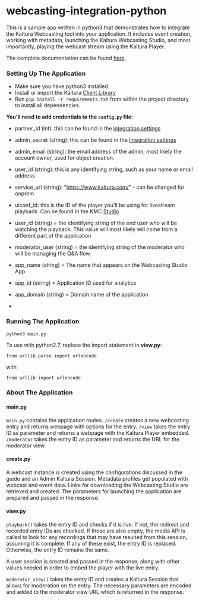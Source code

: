 # webcasting-integration-python

This is a sample app written in python3 that demonstrates how to integrate the Kaltura Webcasting tool into your application. It includes event creation, working with metadata, launching the Kaltura Webcasting Studio, and most importantly, playing the webcast stream using the Kaltura Player. 

The complete documentation can be found [here](https://github.com/kaltura-vpaas/webcasting-integration).

### Setting Up The Application 

- Make sure you have python3 installed. 
- Install or import the Kaltura [Client Library](https://developer.kaltura.com/api-docs/Client_Libraries)
- Run `pip install -r requirements.txt` from within the project directory to install all dependencies. 

**You'll need to add credentials to the `config.py` file:**

- partner_id (int): this can be found in the [integration settings](https://kmc.kaltura.com/index.php/kmcng/login)
- admin_secret (string): this can be found in the [integration settings](https://kmc.kaltura.com/index.php/kmcng/login)
- admin_email (string): the email address of the admin, most likely the account owner, used for object creation.
- user_id (string): this is any identifying string, such as your name or email address 
- service_url (string): "https://www.kaltura.com/" - can be changed for onprem 
- uiconf_id: this is the ID of the player you'll be using for livestream playback. Can be found in the KMC [Studio](https://kmc.kaltura.com/index.php/kmcng/studio/v3)

- user_id (string) = the identifying string of the end user who will be watching the playback. This value will most likely will come from a different part of the application 
- moderator_user (string) = the identifying string of the moderator who will be managing the Q&A flow. 

- app_name (string) = The name that appears on the Webcasting Studio App
- app_id (string) = Application ID used for analytics 
- app_domain (string) = Domain name of the application
- 

### Running The Application

```python3 main.py```

To use with python2.7, replace the import statement in **view.py**:

```from urllib.parse import urlencode```

with

```from urllib import urlencode```


### About The Application 

#### main.py 

`main.py` contains the application routes. `/create` creates a new webcasting entry and returns webpage with options for the entry. `/view` takes the entry ID as parameter and returns a webpage with the Kaltura Player embedded. `/moderator` takes the entry ID as parameter and returns the URL for the moderator view. 

#### create.py 

A webcast instance is created using the configurations discussed in the guide and an Admin Kaltura Session. Metadata profiles get populated with webcast and event data. Links for downloading the Webcasting Studio are retrieved and created. The parameters for launching the application are prepared and passed in the response. 

#### view.py 

`playback()` takes the entry ID and checks if it is live. If not, the redirect and recorded entry IDs are checked. If those are also empty, the media API is called to look for any recordings that may have resulted from this session, assuming it is complete. If any of these exist, the entry ID is replaced. Otherwise, the entry ID remains the same. 

A user session is created and passed in the response, along with other values needed in order to embed the player with the live entry. 

`moderator_view()` takes the entry ID and creates a Kaltura Session that allows for moderation on the entry. The necessary parameters are encoded and added to the moderator view URL which is returned in the response. 